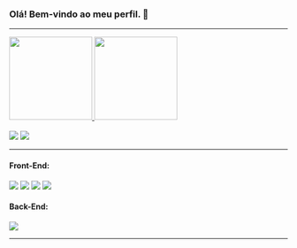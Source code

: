 ### Olá! Bem-vindo ao meu perfil. 👋

<hr></hr>

<div style="display: inline_block">
  <a href="https://github.com/Viniciuusm">
  <img height="150em" src="https://github-readme-stats.vercel.app/api?username=Viniciuusm&show_icons=true&theme=tokyonight&include_all_commits=true&count_private=true"/>
  <img height="150em" src="https://github-readme-stats.vercel.app/api/top-langs/?username=Viniciuusm&layout=compact&langs_count=7&theme=tokyonight"/>
</div>
  
<div><br>
  <a href="https://www.instagram.com/vinimovich/"><img src="https://img.shields.io/badge/-Instagram-%23E4405F?style=for-the-badge&logo=instagram&logoColor=white"/></a>
  <a href="https://www.linkedin.com/in/vinimovich/"><img src="https://img.shields.io/badge/-LinkedIn-%230077B5?style=for-the-badge&logo=linkedin&logoColor=white"/></a>
</div>

<hr></hr>

<div>
  <h4 align="left">Front-End:</h4>
  <a href="https://github.com/Viniciuusm"><img src="https://img.shields.io/badge/HTML5-E34F26?style=for-the-badge&logo=html5&logoColor=white"/></a>
  <a href="https://github.com/Viniciuusm"><img src="https://img.shields.io/badge/CSS3-1572B6?style=for-the-badge&logo=css3&logoColor=white"/></a>
  <a href="https://github.com/Viniciuusm"><img src="https://img.shields.io/badge/JavaScript-323330?style=for-the-badge&logo=javascript&logoColor=F7DF1E"/></a>
  <a href="https://github.com/Viniciuusm"><img src="https://img.shields.io/badge/react%20-%2320232a.svg?&style=for-the-badge&logo=react&logoColor=%2361DAFB"/></a>
</div>

<div>
  <h4 align="left">Back-End:</h4>
  <a href="https://github.com/Viniciuusm"><img src="https://img.shields.io/badge/Node-339933?style=for-the-badge&logo=node.js&logoColor=white"/></a>
</div>

<hr></hr>













